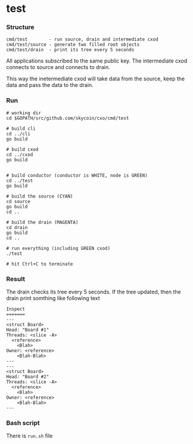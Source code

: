 test
====

### Structure

```
cmd/test        - run source, drain and intermediate cxod
cmd/test/source - generate two filled root objects
cmd/test/drain  - print its tree every 5 seconds
```

All applications subscribed to the same public key. The intermediate cxod
connects to source and connects to drain.

This way the inetermediate cxod will take data from the source,
keep the data and pass the data to the drain.

### Run

```
# working dir
cd $GOPATH/src/github.com/skycoin/cxo/cmd/test

# build cli
cd ../cli
go build

# build cxod
cd ../cxod
go build


# build conductor (conductor is WHITE, node is GREEN)
cd ../test
go build

# build the source (CYAN)
cd source
go build
cd ..

# build the drain (MAGENTA)
cd drain
go build
cd ..

# run everything (including GREEN cxod)
./test

# hit Ctrl+C to terminate
```

### Result

The drain checks its tree every 5 seconds. If the tree updated, then the drain
print somthing like following text

```
Inspect
=======
---
<struct Board>
Head: "Board #1"
Threads: <slice -A>
  <reference>
    <Blah>
Owner: <reference>
    <Blah-Blah>
---
---
<struct Board>
Head: "Board #2"
Threads: <slice -A>
  <reference>
    <Blah>
Owner: <reference>
    <Blah-Blah>
---
```

### Bash script

There is `run.sh` file
